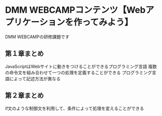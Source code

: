 # DMM WEBCAMPコンテンツ【Webアプリケーションを作ってみよう】
DMM WEBCAMPの研修課題です

## 第１章まとめ
JavaScriptはWebサイトに動きをつけることができるプログラミング言語
複数の命令文を組み合わせて一つの処理を定義することができる
プログラミング言語によって記述方法が異なる

## 第２章まとめ
if文のような制御文を利用して、条件によって処理を変えることができる
